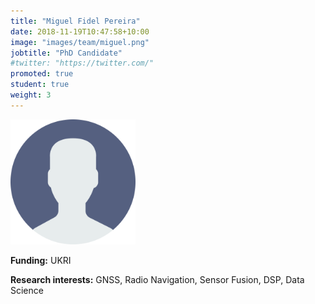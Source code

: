 ```yaml
---
title: "Miguel Fidel Pereira"
date: 2018-11-19T10:47:58+10:00
image: "images/team/miguel.png"
jobtitle: "PhD Candidate"
#twitter: "https://twitter.com/"
promoted: true
student: true
weight: 3
---
```


<img src="/images/team/miguel.png" alt="miguel avatar" width="200"/>

**Funding:** UKRI

**Research interests:** GNSS, Radio Navigation, Sensor Fusion, DSP, Data Science
